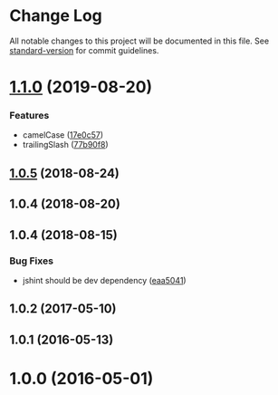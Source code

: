 # Change Log

All notable changes to this project will be documented in this file. See [standard-version](https://github.com/conventional-changelog/standard-version) for commit guidelines.

<a name="1.1.0"></a>
# [1.1.0](https://github.com/ZengineHQ/zn-frontend-util/compare/v1.0.4...v1.1.0) (2019-08-20)


### Features

* camelCase ([17e0c57](https://github.com/ZengineHQ/zn-frontend-util/commit/17e0c57))
* trailingSlash ([77b90f8](https://github.com/ZengineHQ/zn-frontend-util/commit/77b90f8))



<a name="1.0.5"></a>
## [1.0.5](https://github.com/ZengineHQ/zn-frontend-util/compare/v1.0.4...v1.0.5) (2018-08-24)



<a name="1.0.4"></a>
## 1.0.4 (2018-08-20)



<a name="1.0.4"></a>
## 1.0.4 (2018-08-15)


### Bug Fixes

* jshint should be dev dependency ([eaa5041](https://github.com/ZengineHQ/zn-frontend-util/commit/eaa5041))



<a name="1.0.2"></a>
## 1.0.2 (2017-05-10)



<a name="1.0.1"></a>
## 1.0.1 (2016-05-13)



<a name="1.0.0"></a>
# 1.0.0 (2016-05-01)
